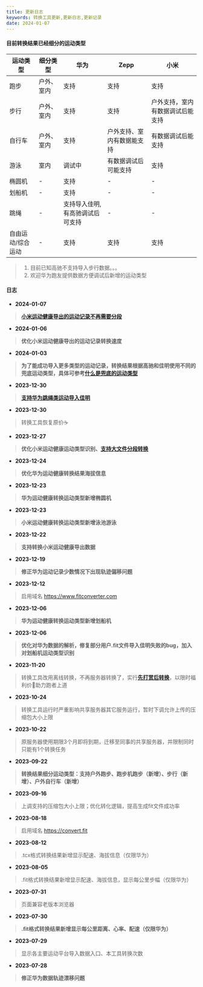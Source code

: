 ```yaml
---
title: 更新日志
keywords: 转换工具更新,更新日志,更新记录
date: 2024-01-07
---
```

#### 目前转换结果已经细分的运动类型

| 运动类型      | 细分类型  | 华为               | Zepp          | 小米               |
|-----------|-------|------------------|---------------|------------------|
| 跑步        | 户外、室内 | 支持               | 支持            | 支持               |
| 步行        | 户外、室内 | 支持               | 支持            | 户外支持，室内有数据调试后能支持 |
| 自行车       | 户外、室内 | 支持               | 户外支持、室内有数据能支持 | 有数据调试后能支持        |
| 游泳        | 室内    | 调试中              | 有数据调试后可能支持    | 支持               |
| 椭圆机       | -     | 支持               | -             | -                |
| 划船机       | -     | 支持               | -             | -                |
| 跳绳        | -     | 支持导入佳明,有高驰调试后可支持 | -             | -                |
| 自由运动/综合运动 | -     | 支持               | 支持            | 支持               |

> 1. 目前已知高驰不支持导入步行数据。。。
> 2. 欢迎华为跑友提供数据方便调试后新增的运动类型

#### 日志

- **2024-01-07**
> **[小米运动健康导出的运动记录不再需要分段](/blog/not_split_xiaomi_convert_result)**

- **2024-01-06**
> **优化小米运动健康导出的运动记录转换速度**

- **2024-01-03**
> **为了能成功导入更多类型的运动记录，转换结果根据高驰和佳明使用不同的兜底运动类型，具体可参考[什么是兜底的运动类型](/blog/what_is_default_sport_type)**

- **2023-12-30**
> **[支持华为跳绳类运动导入佳明](/blog/support_rope_skipping_to_garmin)**

- **2023-12-30**
> 转换工具恢复原价☕️

- **2023-12-27**
> **优化小米运动健康运动类型识别、[支持大文件分段转换](/blog/why_split_xiaomi_convert_result)**

- **2023-12-24**
> **优化华为运动健康转换结果海拔信息**

- **2023-12-23**
> **华为运动健康转换运动类型新增椭圆机**

- **2023-12-23**
> **小米运动健康转换运动类型新增泳池游泳**

- **2023-12-22**
> **支持转换小米运动健康导出数据**

- **2023-12-19**
> **修正华为运动记录少数情况下出现轨迹偏移问题**

- **2023-12-12**
> 启用域名 https://www.fitconverter.com

- **2023-12-06**
> **华为运动健康转换运动类型新增划船机**

- **2023-12-06**
> **优化对华为数据的解析，修复部分用户.fit文件导入佳明失败的bug，加入对划船机运动类型识别**

- **2023-11-20**
> 转换工具改用离线转换，不再服务器转换了，实行[**先打赏后转换**](/pay)，以限时福利价🍗助力跑者上道

- **2023-10-24**
> 转换工具运行时严重影响共享服务器其它服务运行，暂时下调允许上传的压缩包大小上限

- **2023-10-22**
> 原服务器使用期限3个月即将到期，迁移至同事的共享服务器，并限制同时只能有1个转换任务

- **2023-09-22**
> **转换结果细分运动类型：支持户外跑步、跑步机跑步（新增）、步行（新增）、户外自行车（新增）**

- **2023-09-16**
> 上调支持的压缩包大小上限；优化转化逻辑，提高生成fit文件成功率

- **2023-08-18**
> 启用域名 https://convert.fit

- **2023-08-12**
> .tcx格式转换结果新增显示配速、海拔信息（仅限华为）

- **2023-08-05**
> .fit格式转换结果新增显示配速、海拔信息，显示每公里步幅（仅限华为）

- **2023-07-31**
> 页面兼容老版本浏览器

- **2023-07-30**
> **.fit格式转换结果新增显示每公里距离、心率、配速（仅限华为）**

- **2023-07-29**
> 显示各主要运动平台导入数据入口、本工具转换次数

- **2023-07-28**
> **修正华为数据轨迹漂移问题**
